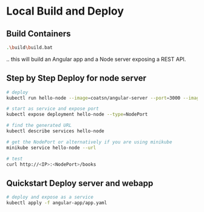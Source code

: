 # Local Build and Deploy

## Build Containers
```bash
.\build\build.bat
```

.. this will build an Angular app and a Node server exposing a REST API.

## Step by Step Deploy for node server

```bash
# deploy
kubectl run hello-node --image=coatsn/angular-server --port=3000 --image-pull-policy=IfNotPresent

# start as service and expose port
kubectl expose deployment hello-node --type=NodePort

# find the generated URL
kubectl describe services hello-node

# get the NodePort or alternatively if you are using minikube
minikube service hello-node --url

# test
curl http://<IP>:<NodePort>/books
```

## Quickstart Deploy server and webapp

```bash
# deploy and expose as a service
kubectl apply -f angular-app/app.yaml
```
